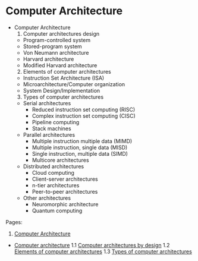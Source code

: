 # Computer Architecture


* Computer Architecture
  1. Computer architectures design
    - Program-controlled system
    - Stored-program system
    - Von Neumann architecture
    - Harvard architecture
    - Modified Harvard architecture
  2. Elements of computer architectures
    * Instruction Set Architecture (ISA)
    * Microarchitecture/Computer organization
    * System Design/Implementation
  3. Types of computer architectures
    * Serial architectures
      - Reduced instruction set computing (RISC)
      - Complex instruction set computing (CISC)
      - Pipeline computing
      - Stack machines
    * Parallel architectures
      - Multiple instruction multiple data (MIMD)
      - Multiple instruction, single data (MISD)
      - Single instruction, multiple data (SIMD)
      - Multicore architectures
    * Distributed architectures
      - Cloud computing
      - Client-server architectures
      - n-tier architectures
      - Peer-to-peer architectures
    * Other architectures
      - Neuromorphic architecture
      - Quantum computing



Pages:

1. [Computer Architecture](README.md)
  - [Computer architecture](ca.md)
  1.1 [Computer architectures by design](1.1_ca-by-design.md)
  1.2 [Elements of computer architectures](1.2_ca-elements.md)
  1.3 [Types of computer architectures](1.3_ca-types.md)
